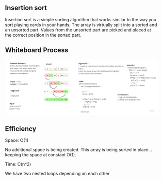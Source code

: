 ## Insertion sort
Insertion sort is a simple sorting algorithm that works similar to the way you sort playing cards in your hands. The array is virtually split into a sorted and an unsorted part. Values from the unsorted part are picked and placed at the correct position in the sorted part.

## Whiteboard Process

![](./code26.jpg)

## Efficiency
Space: O(1)

No additional space is being created. This array is being sorted in place…keeping the space at constant O(1).

Time: O(n^2)

We have two nested loops depending on each other
